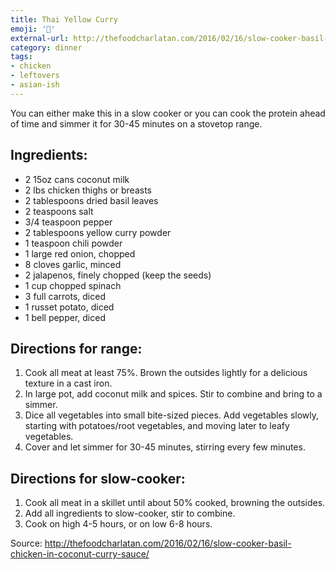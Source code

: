 ```yaml
---
title: Thai Yellow Curry
emoji: '🥘'
external-url: http://thefoodcharlatan.com/2016/02/16/slow-cooker-basil-chicken-in-coconut-curry-sauce/
category: dinner
tags:
- chicken
- leftovers
- asian-ish
---
```


You can either make this in a slow cooker or you can cook the protein ahead of time and simmer it for 30-45 minutes on a stovetop range.

## Ingredients:

- 2 15oz cans coconut milk
- 2 lbs chicken thighs or breasts
- 2 tablespoons dried basil leaves
- 2 teaspoons salt
- 3/4 teaspoon pepper
- 2 tablespoons yellow curry powder
- 1 teaspoon chili powder
- 1 large red onion, chopped
- 8 cloves garlic, minced
- 2 jalapenos, finely chopped (keep the seeds)
- 1 cup chopped spinach
- 3 full carrots, diced
- 1 russet potato, diced
- 1 bell pepper, diced

## Directions for range:

1. Cook all meat at least 75%. Brown the outsides lightly for a delicious texture in a cast iron.
2. In large pot, add coconut milk and spices. Stir to combine and bring to a simmer.
3. Dice all vegetables into small bite-sized pieces. Add vegetables slowly, starting with potatoes/root vegetables, and moving later to leafy vegetables.
4. Cover and let simmer for 30-45 minutes, stirring every few minutes.

## Directions for slow-cooker:

1. Cook all meat in a skillet until about 50% cooked, browning the outsides.
2. Add all ingredients to slow-cooker, stir to combine.
3. Cook on high 4-5 hours, or on low 6-8 hours.

Source: http://thefoodcharlatan.com/2016/02/16/slow-cooker-basil-chicken-in-coconut-curry-sauce/
